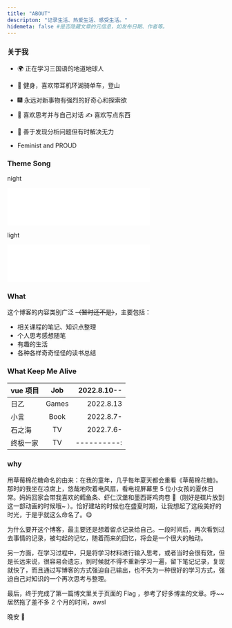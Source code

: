 ```yaml
---
title: "ABOUT"
descripton: "记录生活、热爱生活、感受生活。"
hidemeta: false #是否隐藏文章的元信息，如发布日期、作者等。
---
```


<h3> 关于我 </h3>

- 🌍 正在学习三国语的地道地球人

- 💪 健身，喜欢带耳机环湖骑单车，登山

- 🎆 永远对新事物有强烈的好奇心和探索欲

- 💭 喜欢思考并与自己对话 ✍️ 喜欢写点东西

- 🧠 善于发现分析问题但有时解决无力

- Feminist and PROUD

<h3>Theme Song</h3>

night

<iframe frameborder="no" border="0" marginwidth="0" marginheight="0" width=330 height=86 src="//music.163.com/outchain/player?type=2&id=22821100&auto=0&height=66"></iframe>

light

<iframe frameborder="no" border="0" marginwidth="0" marginheight="0" width=330 height=86 src="//music.163.com/outchain/player?type=2&id=1378509607&auto=0&height=66"></iframe>

  <h3>What</h3>

<p>这个博客的内容类别广泛 <del>（暂时还不是）</del>，主要包括：</p>

  <ul>

   <li>相关课程的笔记、知识点整理</li>

   <li>个人思考感想随笔</li>

   <li>有趣的生活</li>

   <li>各种各样奇奇怪怪的读书总结</li>

  </ul>

<h3>What Keep Me Alive</h3>

| vue 项目 |  Job  | 2022.8.10-- |
| :------- | :---: | ----------: |
| 日乙     | Games |   2022.8.13 |
| 小言     | Book  |   2022.8.7- |
| 石之海   |  TV   |   2022.7.6- |
| 终极一家 |  TV   | ----------: |

  <h3>why</h3>

<p>

用草莓棉花糖命名的由来：在我的童年，几乎每年夏天都会重看《草莓棉花糖》。那时的我坐在凉席上，悠哉地吹着电风扇，看电视屏幕里 5 位小女孩的夏休日常。妈妈回家会带我喜欢的鳕鱼条、虾仁汉堡和墨西哥鸡肉卷 🌯（刚好是碟片放到这一部动画的时候哦~ ）。恰好建站的时候也在盛夏时期，让我想起了这段美好的时光，于是乎就这么命名了。😋

</p>

<p>

为什么要开这个博客，最主要还是想着留点记录给自己。一段时间后，再次看到过去事情的记录，被勾起的记忆，随着而来的回忆，将会是一个很大的触动。

  </p>

<p>

另一方面，在学习过程中，只是将学习材料进行输入思考，或者当时会很有效，但是长远来说，很容易会遗忘，到时候就不得不重新学习一遍，留下笔记记录，复现就快了，而且通过写博客的方式强迫自己输出，也不失为一种很好的学习方式，强迫自己对知识的一个再次思考与整理。

  </p>

<p>
最后，终于完成了第一篇博文里关于页面的 Flag ，参考了好多博主的文章。呼~~居然拖了差不多 2 个月的时间，awsl

晚安 💙

  </p>
